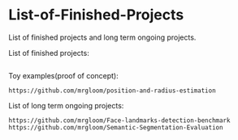 # List-of-Finished-Projects
List of finished projects and long term ongoing projects.

List of finished projects:
~~~
~~~

Toy examples(proof of concept):
~~~
https://github.com/mrgloom/position-and-radius-estimation
~~~

List of long term ongoing projects:
~~~
https://github.com/mrgloom/Face-landmarks-detection-benchmark
https://github.com/mrgloom/Semantic-Segmentation-Evaluation
~~~

